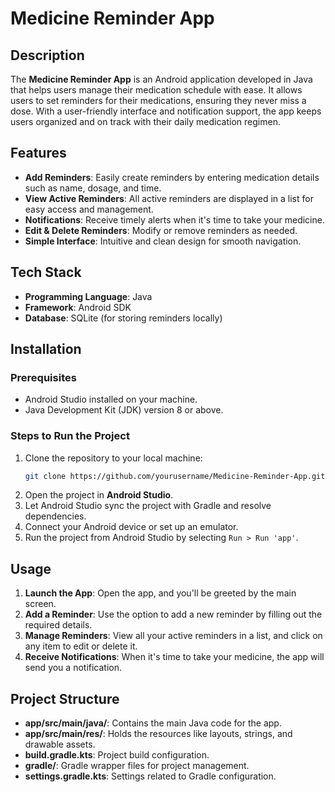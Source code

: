 # Medicine Reminder App

## Description

The **Medicine Reminder App** is an Android application developed in Java that helps users manage their medication schedule with ease. It allows users to set reminders for their medications, ensuring they never miss a dose. With a user-friendly interface and notification support, the app keeps users organized and on track with their daily medication regimen.

## Features

- **Add Reminders**: Easily create reminders by entering medication details such as name, dosage, and time.
- **View Active Reminders**: All active reminders are displayed in a list for easy access and management.
- **Notifications**: Receive timely alerts when it's time to take your medicine.
- **Edit & Delete Reminders**: Modify or remove reminders as needed.
- **Simple Interface**: Intuitive and clean design for smooth navigation.

## Tech Stack

- **Programming Language**: Java
- **Framework**: Android SDK
- **Database**: SQLite (for storing reminders locally)

## Installation

### Prerequisites

- Android Studio installed on your machine.
- Java Development Kit (JDK) version 8 or above.

### Steps to Run the Project

1. Clone the repository to your local machine:
   ```bash
   git clone https://github.com/yourusername/Medicine-Reminder-App.git
   ```
2. Open the project in **Android Studio**.
3. Let Android Studio sync the project with Gradle and resolve dependencies.
4. Connect your Android device or set up an emulator.
5. Run the project from Android Studio by selecting `Run > Run 'app'`.

## Usage

1. **Launch the App**: Open the app, and you'll be greeted by the main screen.
2. **Add a Reminder**: Use the option to add a new reminder by filling out the required details.
3. **Manage Reminders**: View all your active reminders in a list, and click on any item to edit or delete it.
4. **Receive Notifications**: When it's time to take your medicine, the app will send you a notification.

## Project Structure

- **app/src/main/java/**: Contains the main Java code for the app.
- **app/src/main/res/**: Holds the resources like layouts, strings, and drawable assets.
- **build.gradle.kts**: Project build configuration.
- **gradle/**: Gradle wrapper files for project management.
- **settings.gradle.kts**: Settings related to Gradle configuration.

